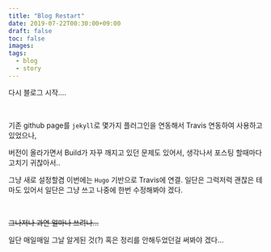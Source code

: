 ```yaml
---
title: "Blog Restart"
date: 2019-07-22T00:30:00+09:00
draft: false
toc: false
images:
tags:
  - blog
  - story
---
```


다시 블로그 시작....  

​    

기존 github page를 `jekyll`로 몇가지 플러그인을 연동해서 Travis 연동하여 사용하고 있었으나, 

버전이 올라가면서 Build가 자꾸 깨지고 있던 문제도 있어서, 생각나서 포스팅 할때마다 고치기 귀찮아서..

그냥 새로 설정할겸 이번에는 `Hugo` 기반으로 Travis에 연결. 일단은 그럭저럭 괜찮은 테마도 있어서 일단은 그냥 쓰고 나중에 한번 수정해봐야 겠다.

​    

~~그나저나 과연 얼마나 쓰려나...~~

일단 매일매일 그날 알게된 것(?) 혹은 정리를 안해두었던걸 써봐야 겠다...

